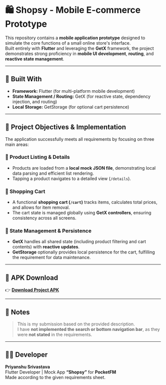 # 🛍️ Shopsy - Mobile E-commerce Prototype

This repository contains a **mobile application prototype** designed to simulate the core functions of a small online store's interface.  
Built entirely with **Flutter** and leveraging the **GetX** framework, the project demonstrates strong proficiency in **mobile UI development**, **routing**, and **reactive state management**.

---

## 🚀 Built With
- **Framework:** Flutter (for multi-platform mobile development)  
- **State Management / Routing:** GetX (for reactive state, dependency injection, and routing)  
- **Local Storage:** GetStorage (for optional cart persistence)

---

## 🧩 Project Objectives & Implementation

The application successfully meets all requirements by focusing on three main areas:

### 🛒 Product Listing & Details
- Products are loaded from a **local mock JSON file**, demonstrating local data parsing and efficient list rendering.  
- Tapping a product navigates to a detailed view (`/details`).

### 🧾 Shopping Cart
- A functional **shopping cart (`/cart`)** tracks items, calculates total prices, and allows for item removal.  
- The cart state is managed globally using **GetX controllers**, ensuring consistency across all screens.

### 💾 State Management & Persistence
- **GetX** handles all shared state (including product filtering and cart contents) with **reactive updates**.  
- **GetStorage** optionally provides local persistence for the cart, fulfilling the requirement for data maintenance.

---

## 📱 APK Download
👉 [**Download Project APK**](https://drive.google.com/drive/folders/1huw41201Tf_KY--o7U0Gkri_x5UyMtR7?usp=sharing)

---

## 🧠 Notes
> This is my submission based on the provided description.  
> I have **not implemented the search or bottom navigation bar**, as they were **not stated** in the requirements.

---

## 👨‍💻 Developer
**Priyanshu Srivastava**  
Flutter Developer | Mock App **“Shopsy”** for **PocketFM**  
Made according to the given requirements sheet.
